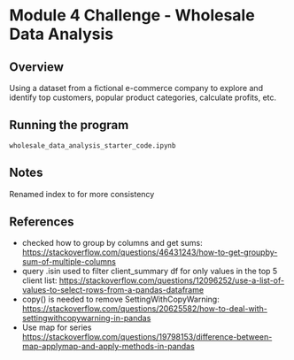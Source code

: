 # Module 4 Challenge - Wholesale Data Analysis

## Overview
Using a dataset from a fictional e-commerce company to explore and identify top customers, popular product categories, calculate profits, etc.

## Running the program
`wholesale_data_analysis_starter_code.ipynb`

## Notes
Renamed index to for more consistency

## References
* checked how to group by columns and get sums: https://stackoverflow.com/questions/46431243/how-to-get-groupby-sum-of-multiple-columns
* query .isin used to filter client_summary df for only values in the top 5 client list: https://stackoverflow.com/questions/12096252/use-a-list-of-values-to-select-rows-from-a-pandas-dataframe
* copy() is needed to remove SettingWithCopyWarning: https://stackoverflow.com/questions/20625582/how-to-deal-with-settingwithcopywarning-in-pandas
* Use map for series https://stackoverflow.com/questions/19798153/difference-between-map-applymap-and-apply-methods-in-pandas